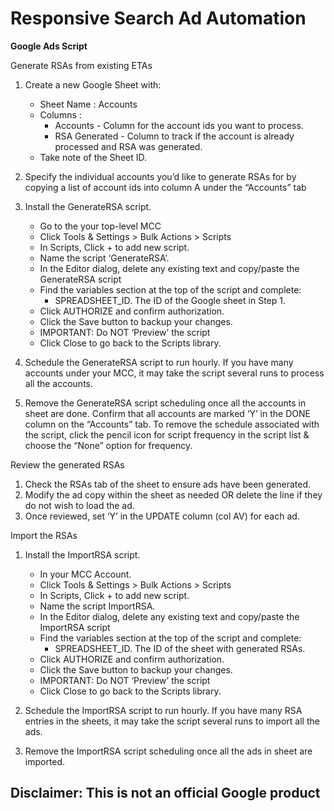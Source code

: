 # Responsive Search Ad Automation
**Google Ads Script**

Generate RSAs from existing ETAs
1. Create a new Google Sheet with:
    - Sheet Name : Accounts
    - Columns :
        * Accounts  - Column for the account ids you want to process.
        * RSA Generated  - Column to track if the account is already processed and RSA was generated.
    - Take note of the Sheet ID.
2. Specify the individual accounts you’d like to generate RSAs for by copying a list of account ids into column A under the “Accounts” tab
3. Install the GenerateRSA script.
    - Go to the your top-level MCC
    - Click Tools & Settings > Bulk Actions > Scripts
    - In Scripts, Click + to add new script.
    - Name the script ‘GenerateRSA’.
    - In the Editor dialog, delete any existing text and copy/paste the GenerateRSA script
    - Find the variables section at the top of the script and complete:
        * SPREADSHEET_ID. The ID of the Google sheet in Step 1.
    - Click AUTHORIZE and confirm authorization.
    - Click the Save button to backup your changes.
    - IMPORTANT: Do NOT ‘Preview’ the script
    - Click Close to go back to the Scripts library.

4. Schedule the GenerateRSA script to run hourly. If you have many accounts under your MCC, it may take the script several runs to process all the accounts.

5. Remove the GenerateRSA script scheduling once all the accounts in sheet are done. Confirm that all accounts are marked ‘Y’ in the DONE column on the “Accounts” tab. To remove the schedule associated with the script, click the pencil icon for script frequency in the script list & choose the “None” option for frequency.

Review the generated RSAs
1. Check the RSAs tab of the sheet to ensure ads have been generated.
2. Modify the ad copy within the sheet as needed OR delete the line if they do not wish to load the ad.
3. Once reviewed, set ‘Y’ in the UPDATE column (col AV) for each ad.

Import the RSAs
1. Install the ImportRSA script.
    - In your MCC Account.
    - Click Tools & Settings > Bulk Actions > Scripts
    - In Scripts, Click + to add new script.
    - Name the script ImportRSA.
    - In the Editor dialog, delete any existing text and copy/paste the ImportRSA script
    - Find the variables section at the top of the script and complete:
        *  SPREADSHEET_ID.  The ID of the sheet with generated RSAs.
    - Click AUTHORIZE and confirm authorization.
    - Click the Save button to backup your changes.
    - IMPORTANT: Do NOT ‘Preview’ the script
    - Click Close to go back to the Scripts library.

2. Schedule the ImportRSA script to run hourly. If you have many RSA entries in the sheets, it may take the script several runs to import all the ads.

3. Remove the ImportRSA script scheduling once all the ads in sheet are imported.

## Disclaimer: This is not an official Google product
